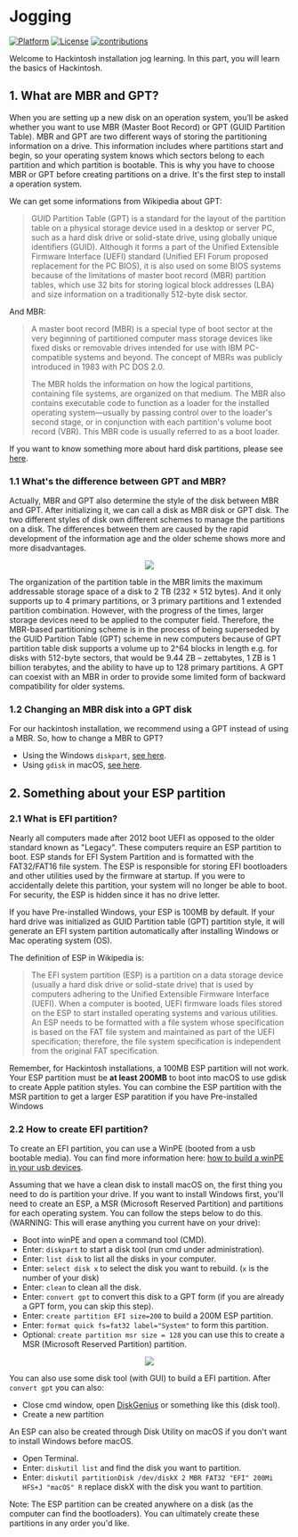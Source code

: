 # Jogging
[![Platform](https://img.shields.io/badge/Platform-Markdown-bule.svg)](https://shields.io/)
[![License](https://img.shields.io/badge/license-CC%204.0-blue.svg)](https://creativecommons.org/licenses/by/4.0/)
[![contributions](https://img.shields.io/badge/contributions-welcome-green.svg)](https://github.com/huangyz0918/Hackintosh-Installer-University/)

Welcome to Hackintosh installation jog learning. In this part, you will learn the basics of Hackintosh.

## 1. What are MBR and GPT?
When you are setting up a new disk on an operation system, you’ll be asked whether you want to use MBR (Master Boot Record) or GPT (GUID Partition Table). MBR and GPT are two different ways of storing the partitioning information on a drive. This information includes where partitions start and begin, so your operating system knows which sectors belong to each partition and which partition is bootable. This is why you have to choose MBR or GPT before creating partitions on a drive. It's the first step to install a operation system.

We can get some informations from Wikipedia about GPT:
> GUID Partition Table (GPT) is a standard for the layout of the partition table on a physical storage device used in a desktop or server PC, such as a hard disk drive or solid-state drive, using globally unique identifiers (GUID). Although it forms a part of the Unified Extensible Firmware Interface (UEFI) standard (Unified EFI Forum proposed replacement for the PC BIOS), it is also used on some BIOS systems because of the limitations of master boot record (MBR) partition tables, which use 32 bits for storing logical block addresses (LBA) and size information on a traditionally 512-byte disk sector.

And MBR:
> A master boot record (MBR) is a special type of boot sector at the very beginning of partitioned computer mass storage devices like fixed disks or removable drives intended for use with IBM PC-compatible systems and beyond. The concept of MBRs was publicly introduced in 1983 with PC DOS 2.0.
>
> The MBR holds the information on how the logical partitions, containing file systems, are organized on that medium. The MBR also contains executable code to function as a loader for the installed operating system—usually by passing control over to the loader's second stage, or in conjunction with each partition's volume boot record (VBR). This MBR code is usually referred to as a boot loader.

If you want to know something more about hard disk partitions, please see [here](https://www.howtogeek.com/184659/beginner-geek-hard-disk-partitions-explained/).

### 1.1 What's the difference between GPT and MBR?
Actually, MBR and GPT also determine the style of the disk between MBR and GPT. After initializing it, we can call a disk as MBR disk or GPT disk. The two different styles of disk own different schemes to manage the partitions on a disk. The differences between them are caused by the rapid development of the information age and the older scheme shows more and more disadvantages. 

<div align=center><img src="https://i.loli.net/2018/05/20/5b0166a8aeaaf.png"/></div>

The organization of the partition table in the MBR limits the maximum addressable storage space of a disk to 2 TB (232 × 512 bytes). And it only supports up to 4 primary partitions, or 3 primary partitions and 1 extended partition combination. However, with the progress of the times, larger storage devices need to be applied to the computer field. Therefore, the MBR-based partitioning scheme is in the process of being superseded by the GUID Partition Table (GPT) scheme in new computers because of GPT partition table disk supports a volume up to 2^64 blocks in length e.g. for disks with 512-byte sectors, that would be 9.44 ZB – zettabytes, 1 ZB is 1 billion terabytes, and the ability to have up to 128 primary partitions. A GPT can coexist with an MBR in order to provide some limited form of backward compatibility for older systems.

### 1.2 Changing an MBR disk into a GPT disk
For our hackintosh installation, we recommend using a GPT instead of using a MBR. So, how to change a MBR to GPT?

- Using the Windows `diskpart`, [see here](https://docs.microsoft.com/en-us/windows-server/storage/disk-management/change-an-mbr-disk-into-a-gpt-disk).
- Using `gdisk` in macOS, [see here](https://compknow.com/article/changing-mbr-to-gpt-in-mac-os-x/).

## 2. Something about your ESP partition

### 2.1 What is EFI partition?
Nearly all computers made after 2012 boot UEFI as opposed to the older standard known as "Legacy". These computers require an ESP partition to boot. ESP stands for EFI System Partition and is formatted with the FAT32/FAT16 file system. The ESP is responsible for storing EFI bootloaders and other utilities used by the firmware at startup. If you were to accidentally delete this partition, your system will no longer be able to boot. For security, the ESP is hidden since it has no drive letter.

If you have Pre-installed Windows, your ESP is 100MB by default. If your hard drive was initialized as GUID Partition table (GPT) partition style, it will generate an EFI system partition automatically after installing Windows or Mac operating system (OS).

The definition of ESP in Wikipedia is:
> The EFI system partition (ESP) is a partition on a data storage device (usually a hard disk drive or solid-state drive) that is used by computers adhering to the Unified Extensible Firmware Interface (UEFI). When a computer is booted, UEFI firmware loads files stored on the ESP to start installed operating systems and various utilities. An ESP needs to be formatted with a file system whose specification is based on the FAT file system and maintained as part of the UEFI specification; therefore, the file system specification is independent from the original FAT specification.

Remember, for Hackintosh installations, a 100MB ESP partition will not work. Your ESP partition must be __at least 200MB__ to boot into macOS to use gdisk to create Apple patition styles. You can combine the ESP partition with the MSR partition to get a larger ESP paratition if you have Pre-installed Windows

### 2.2 How to create EFI partition?
To create an EFI partition, you can use a WinPE (booted from a usb bootable media). You can find more information here: [how to build a winPE in your usb devices](https://recoverit.wondershare.com/windows-pe/how-to-create-a-windows-pe-bootable-usb-drive.html).

Assuming that we have a clean disk to install macOS on, the first thing you need to do is partition your drive. If you want to install Windows first, you'll need to create an ESP, a MSR (Microsoft Reserved Partition) and partitions for each operating system. You can follow the steps below to do this. (WARNING: This will erase anything you current have on your drive):

- Boot into winPE and open a command tool (CMD).
- Enter: `diskpart` to start a disk tool (run cmd under administration).
- Enter: `list disk` to list all the disks in your computer.
- Enter: `select disk x` to select the disk you want to rebuild. (`x` is the number of your disk)
- Enter: `clean` to clean all the disk.
- Enter: `convert gpt` to convert this disk to a GPT form (if you are already a GPT form, you can skip this step).
- Enter: `create partition EFI size=200` to build a 200M ESP partition.
- Enter: `format quick fs=fat32 label="System"` to form this partition.
- Optional: `create partition msr size = 128` you can use this to create a MSR (Microsoft Reserved Partition) partition.

<div align=center><img src="https://i.loli.net/2018/05/20/5b015b11c2a5f.jpg"/></div>

You can also use some disk tool (with GUI) to build a EFI partition. After `convert gpt` you can also:
- Close cmd window, open [DiskGenius](http://www.diskgenius.net/) or something like this (disk tool).
- Create a new partition

An ESP can also be created through Disk Utility on macOS if you don't want to install Windows before macOS.
- Open Terminal.
- Enter: `diskutil list` and find the disk you want to partition.
- Enter: `diskutil partitionDisk /dev/diskX 2 MBR FAT32 "EFI" 200Mi HFS+J "macOS" R` replace diskX with the disk you want to partition.

Note: The ESP partition can be created anywhere on a disk (as the computer can find the bootloaders). You can ultimately create these partitions in any order you'd like.

